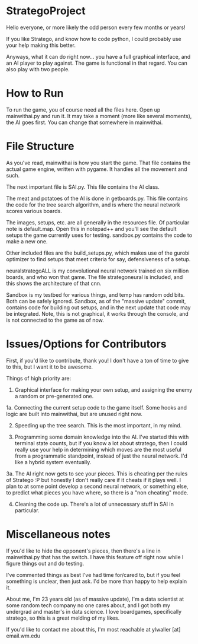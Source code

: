 # StrategoProject
Hello everyone, or more likely the odd person every few months or years!

If you like Stratego, and know how to code python, I could probably use your help making this better.

Anyways, what it can do right now... you have a full graphical interface, and an AI player to play against.
The game is functional in that regard. You can also play with two people.


# How to Run
To run the game, you of course need all the files here. Open up mainwithai.py and run it. It may take a moment (more like several moments), the AI goes first. You can change that somewhere in mainwithai.

# File Structure
As you've read, mainwithai is how you start the game. That file contains the actual game engine, written with pygame. It handles all the movement and such.

The next important file is SAI.py. This file contains the AI class. 

The meat and potatoes of the AI is done in getboards.py. This file contains the code for the tree search algorithm, and is where the neural network scores various boards.

The images, setups, etc. are all generally in the resources file. Of particular note is default.map. Open this in notepad++ and you'll see the default setups the game currently uses for testing. sandbox.py contains the code to make a new one.

Other included files are the build_setups.py, which makes use of the gurobi optimizer to find setups that meet criteria for say, defensiveness of a setup.

neuralstrategoALL is my convolutional neural network trained on six million boards, and who won that game. The file strategoneural is included, and this shows the architecture of that cnn. 

Sandbox is my testbed for various things, and temp has random odd bits. Both can be safely ignored. Sandbox, as of the "massive update" commit, contains code for building out setups, and in the next update that code may be integrated. Note, this is not graphical, it works through the console, and is not connected to the game as of now.


# Issues/Options for Contributors
First, if you'd like to contribute, thank you! I don't have a ton of time to give to this, but I want it to be awesome.

Things of high priority are: 
1. Graphical interface for making your own setup, and assigning the enemy a random or pre-generated one.

1a. Connecting the current setup code to the game itself. Some hooks and logic are built into mainwithai, but are unused right now.

2. Speeding up the tree search. This is the most important, in my mind. 

3. Programming some domain knowledge into the AI. I've started this with terminal state counts, but if you know a lot about stratego, then I could really use your help in determining which moves are the most useful from a programmatic standpoint, instead of just the neural network. I'd like a hybrid system eventually. 

3a. The AI right now gets to see your pieces. This is cheating per the rules of Stratego :P but honestly I don't really care if it cheats if it plays well. I plan to at some point develop a second neural network, or something else, to predict what pieces you have where, so there is a "non cheating" mode.

4. Cleaning the code up. There's a lot of unnecessary stuff in SAI in particular. 


# Miscellaneous notes
If you'd like to hide the opponent's pieces, then there's a line in mainwithai.py that has the switch. I have this feature off right now while I figure things out and do testing.

I've commented things as best I've had time for/cared to, but if you feel something is unclear, then just ask. I'd be more than happy to help explain it.

About me, I'm 23 years old (as of massive update), I'm a data scientist at some random tech company no one cares about, and I got both my undergrad and master's in data science. I love boardgames, specifically stratego, so this is a great melding of my likes.

If you'd like to contact me about this, I'm most reachable at ylwaller [at] email.wm.edu

